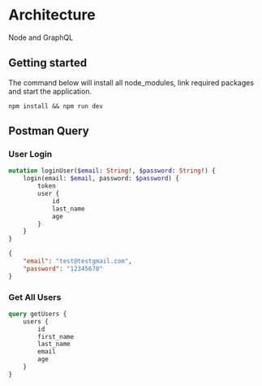 # Architecture
Node and GraphQL
## Getting started

The command below will install all node_modules, link required packages and start the application.

`npm install && npm run dev`

## Postman Query

### User Login

```graphql
mutation loginUser($email: String!, $password: String!) {
    login(email: $email, password: $password) {
        token
        user {
            id
            last_name
            age
        }
    }
}
```

```json
{
    "email": "test@testgmail.com",
    "password": "12345678"
}
```

### Get All Users

```graphql
query getUsers {
    users {
        id
        first_name
        last_name
        email
        age
    }
}
```